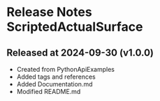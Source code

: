 # Release Notes ScriptedActualSurface

## Released at 2024-09-30 (v1.0.0)

* Created from PythonApiExamples
* Added tags and references
* Added Documentation.md
* Modified README.md